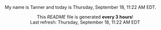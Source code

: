 My name is Tanner and today is Thursday, September 18, 11:22 AM EDT.

<p align="center">This <i>README</i> file is generated <b>every 3 hours</b>!</br>Last refresh: Thursday, September 18, 11:22 AM EDT<br /></p>

